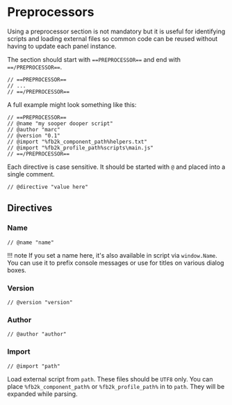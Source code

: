 # Preprocessors

Using a preprocessor section is not mandatory but it is useful for identifying scripts and loading external files so common code can be reused without having to update each panel instance.

The section should start with `==PREPROCESSOR==` and end with `==/PREPROCESSOR==`.

```
// ==PREPROCESSOR==
// ...
// ==/PREPROCESSOR==
```

A full example might look something like this:
```
// ==PREPROCESSOR==
// @name "my sooper dooper script"
// @author "marc"
// @version "0.1"
// @import "%fb2k_component_path%helpers.txt"
// @import "%fb2k_profile_path%scripts\main.js"
// ==/PREPROCESSOR==
```

Each directive is case sensitive. It should be started with `@` and placed into a single comment.

```
// @directive "value here"
```

## Directives

### Name
```
// @name "name"
```

!!! note
	If you set a name here, it's also available in script via `window.Name`. You can use it to prefix console messages or use for titles on various dialog boxes.

### Version
```
// @version "version"
```

### Author
```
// @author "author"
```

### Import
```
// @import "path"
```

Load external script from `path`. These files should be `UTF8` only. You can place `%fb2k_component_path%` or `%fb2k_profile_path%` in to `path`. They will be expanded while parsing.
